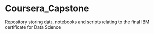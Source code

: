 # Coursera_Capstone
Repository storing data, notebooks and scripts relating to the final IBM certificate for Data Science
